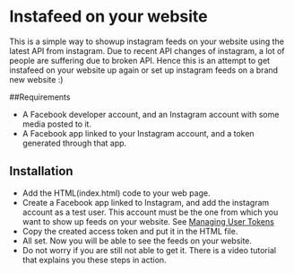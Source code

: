 # Instafeed on your website 

This is a simple way to showup instagram feeds on your website using the latest API from instagram. Due to recent API changes of instagram, a lot of people are suffering due to broken API. Hence this is an attempt to get instafeed on your website up again or set up instagram feeds on a brand new website :) 

##Requirements 
* A Facebook developer account, and an Instagram account with some media posted to it. 
* A Facebook app linked to your Instagram account, and a token generated through that app. 

## Installation 
* Add the HTML(index.html) code to your web page. 
* Create a Facebook app linked to Instagram, and add the instagram account as a test user. This account must be the one from which you want to show up feeds on your website. See [Managing User Tokens](https://www.youtube.com/watch?v=X2ndbJAnQKM) 
* Copy the created access token and put it in the HTML file. 
* All set. Now you will be able to see the feeds on your website. 
* Do not worry if you are still not able to get it. There is a video tutorial that explains you these steps in action.
